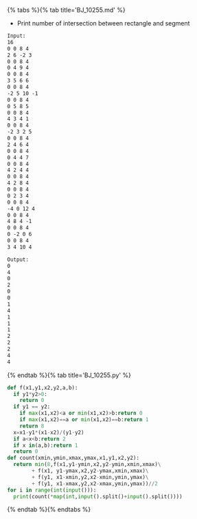 {% tabs %}{% tab title='BJ_10255.md' %}

* Print number of intersection between rectangle and segment

```txt
Input:
16
0 0 8 4
2 6 -2 3
0 0 8 4
0 4 9 4
0 0 8 4
3 5 6 6
0 0 8 4
-2 5 10 -1
0 0 8 4
0 5 8 5
0 0 8 4
4 3 4 1
0 0 8 4
-2 3 2 5
0 0 8 4
2 4 6 4
0 0 8 4
0 4 4 7
0 0 8 4
4 2 4 4
0 0 8 4
4 2 8 4
0 0 8 4
0 2 3 4
0 0 8 4
-4 0 12 4
0 0 8 4
4 8 4 -1
0 0 8 4
0 -2 0 6
0 0 8 4
3 4 10 4

Output:
0
4
0
2
0
0
1
4
1
1
1
2
2
2
4
4
```

{% endtab %}{% tab title='BJ_10255.py' %}

```py
def f(x1,y1,x2,y2,a,b):
  if y1*y2>0:
    return 0
  if y1 == y2:
    if max(x1,x2)<a or min(x1,x2)>b:return 0
    if max(x1,x2)==a or min(x1,x2)==b:return 1
    return 8
  x=x1-y1*(x1-x2)/(y1-y2)
  if a<x<b:return 2
  if x in(a,b):return 1
  return 0
def count(xmin,ymin,xmax,ymax,x1,y1,x2,y2):
  return min(8,f(x1,y1-ymin,x2,y2-ymin,xmin,xmax)\
        + f(x1, y1-ymax,x2,y2-ymax,xmin,xmax)\
        + f(y1, x1-xmin,y2,x2-xmin,ymin,ymax)\
        + f(y1, x1-xmax,y2,x2-xmax,ymin,ymax))//2
for i in range(int(input())):
  print(count(*map(int,input().split()+input().split())))
```

{% endtab %}{% endtabs %}
